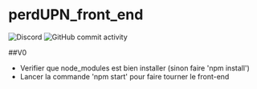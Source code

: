 # perdUPN_front_end

<img alt="Discord" src="https://img.shields.io/discord/884903305837437028?logo=Discord"> <img alt="GitHub commit activity" src="https://img.shields.io/github/commit-activity/w/raphaelmeissonnier/perdUPN_front_end">

##V0
* Verifier que node_modules est bien installer (sinon faire 'npm install')
* Lancer la commande 'npm start' pour faire tourner le front-end



